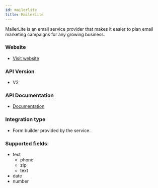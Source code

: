 ```yaml
---
id: mailerlite
title: MailerLite
---
```


MailerLite is an email service provider that makes it easier to plan email marketing campaigns for any growing business.

### Website

* [Visit website](https://www.mailerlite.com/)

### API Version

* V2

### API Documentation

* [Documentation](https://developers.mailerlite.com/docs)

### Integration type

* Form builder provided by the service.

### Supported fields:
* text
	*	phone
	* zip
	* text
* date
* number
